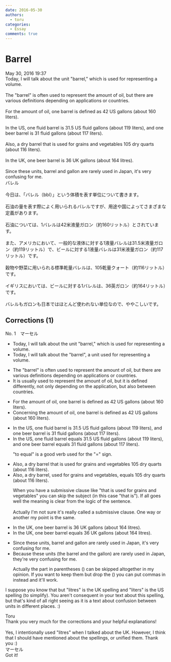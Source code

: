 ```yaml
---
date: 2016-05-30
authors:
  - toru
categories:
  - Essay
comments: true
---
```


# Barrel
<div class="date">May 30, 2016 19:37</div>
<div id="post"><div id="body_show_ori">
Today, I will talk about the unit "barrel," which is used for representing a volume.<br/><br/>The "barrel" is often used to represent the amount of oil, but there are various definitions depending on applications or countries.<br/><br/>For the amount of oil, one barrel is defined as 42 US gallons (about 160 liters).<br/><br/>In the US, one fluid barrel is 31.5 US fluid gallons (about 119 liters), and one beer barrel is 31 fluid gallons (about 117 liters).<br/><br/>Also, a dry barrel that is used for grains and vegetables 105 dry quarts (about 116 liters).<br/><br/>In the UK, one beer barrel is 36 UK gallons (about 164 litres).<br/><br/>Since these units, barrel and gallon are rarely used in Japan, it's very confusing for me.
</div></div>

<!-- more -->

<div id="post_ja"><div id="body_show_mo">
バレル<br/><br/>今日は、「バレル（bbl）」という体積を表す単位について書きます。<br/><br/>石油の量を表す際によく用いられるバレルですが、用途や国によってさまざまな定義があります。<br/><br/>石油については、1バレルは42米液量ガロン（約160リットル）とされています。<br/><br/>また、アメリカにおいて、一般的な液体に対する1液量バレルは31.5米液量ガロン（約119リットル）で、ビールに対する1液量バレルは31米液量ガロン（約117リットル）です。<br/><br/>穀物や野菜に用いられる標準乾量バレルは、105乾量クォート（約116リットル）です。<br/><br/>イギリスにおいては、ビールに対する1バレルは、36英ガロン（約164リットル）です。<br/><br/>バレルもガロンも日本ではほとんど使われない単位なので、ややこしいです。
</div></div>

## Corrections (1)
<div id="block"><div class="first_name"> No. 1　<span class="just_name">マーセル</span></div><div id="block2">
<ul class="correction_field">
<li class="incorrect">Today, I will talk about the unit "barrel," which is used for representing a volume.</li>
<li class="corrected correct">
Today, I will talk about <span class="f_blue">the "barrel", a unit</span> used for representing a volume.
</li>
</ul>
<ul class="correction_field">
<li class="incorrect">The "barrel" is often used to represent the amount of oil, but there are various definitions depending on applications or countries.</li>
<li class="corrected correct">
<span class="f_blue">It</span> is <span class="f_blue">usually</span> used to represent the amount of oil, but <span class="f_blue">it is defined differently,</span> <span class="f_blue">not only depending on the application, but also between countries.</span>
</li>
</ul>
<ul class="correction_field">
<li class="incorrect">For the amount of oil, one barrel is defined as 42 US gallons (about 160 liters).</li>
<li class="corrected correct">
<span class="f_blue">Concerning the amount of</span> oil, one barrel is defined as 42 US gallons (about 160 liters).
</li>
</ul>
<ul class="correction_field">
<li class="incorrect">In the US, one fluid barrel is 31.5 US fluid gallons (about 119 liters), and one beer barrel is 31 fluid gallons (about 117 liters).</li>
<li class="corrected correct">
In the US, one fluid barrel<span class="f_blue"> equals </span>31.5 US fluid gallons (about 119 liters), and one beer barrel <span class="f_blue">equals </span>31 fluid gallons (about 117 liters).
<p class="correction_comment">"to equal" is a good verb used for the "=" sign.</p>
</li>
</ul>
<ul class="correction_field">
<li class="incorrect">Also, a dry barrel that is used for grains and vegetables 105 dry quarts (about 116 liters).</li>
<li class="corrected correct">
Also, a dry barrel<span class="f_blue">,</span> used for grains and vegetables<span class="f_blue">, equals</span> 105 dry quarts (about 116 liters).
<p class="correction_comment">When you have a submissive clause like "that is used for grains and vegetables" you can skip the subject (in this case "that is"). If all goes well the meaning is clear from the logic of the sentence.<br/><br/>Actually I'm not sure it's really called a submissive clause. One way or another my point is the same.</p>
</li>
</ul>
<ul class="correction_field">
<li class="incorrect">In the UK, one beer barrel is 36 UK gallons (about 164 litres).</li>
<li class="corrected correct">
In the UK, one beer barrel <span class="f_blue">equals </span>36 UK gallons (about 164 litres).
</li>
</ul>
<ul class="correction_field">
<li class="incorrect">Since these units, barrel and gallon are rarely used in Japan, it's very confusing for me.</li>
<li class="corrected correct">
<span class="f_blue">Because </span>these units <span class="f_blue">(the </span>barrel and <span class="f_blue">the </span>gallon<span class="f_blue">)</span> are rarely used in Japan, <span class="f_blue">they're</span> very confusing for me.
<p class="correction_comment">Actually the part in parentheses () can be skipped altogether in my opinion. If you want to keep them but drop the () you can put commas in instead and it'll work.</p>
</li>
</ul>
<p class="comment_small">
 I suppose you know that but "litres" is the UK spelling and "liters" is the US spelling (to simplify). You aren't consequent in your text about this spelling, but that's kind of all right seeing as it is a text about confusion between units in different places. :)
</p>

</div><div class="name"><span class="just_name">Toru</span><br>
Thank you very much for the corrections and your helpful explanations!<br/><br/>Yes, I intentionally used "litres" when I talked about the UK. However, I think that I should have mentioned about the spellings, or unified them. Thank you :)
</div>
<div class="name"><span class="just_name">マーセル</span><br>
Got it!
</div>
</div>
